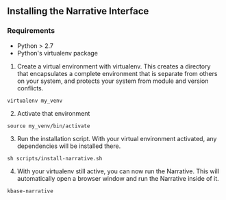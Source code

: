 ## Installing the Narrative Interface

### Requirements

* Python > 2.7
* Python's virtualenv package

1. Create a virtual environment with virtualenv. This creates a directory that encapsulates a complete environment that is separate from others on your system, and protects your system from module and version conflicts.
```
virtualenv my_venv
```

2. Activate that environment
```
source my_venv/bin/activate
```

3. Run the installation script. With your virtual environment activated, any dependencies will be installed there.
```
sh scripts/install-narrative.sh
```

4. With your virtualenv still active, you can now run the Narrative. This will automatically open a browser window and run the Narrative inside of it.
```
kbase-narrative
```